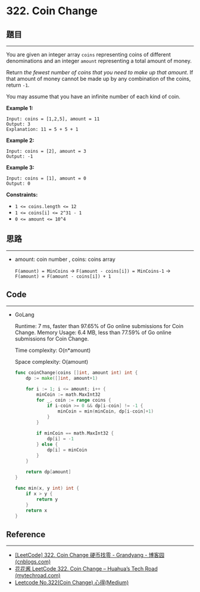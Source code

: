 # 322. Coin Change

## 題目

---

You are given an integer array `coins` representing coins of different denominations and an integer `amount` representing a total amount of money.

Return *the fewest number of coins that you need to make up that amount*. If that amount of money cannot be made up by any combination of the coins, return `-1`.

You may assume that you have an infinite number of each kind of coin.

**Example 1:**

```
Input: coins = [1,2,5], amount = 11
Output: 3
Explanation: 11 = 5 + 5 + 1

```

**Example 2:**

```
Input: coins = [2], amount = 3
Output: -1

```

**Example 3:**

```
Input: coins = [1], amount = 0
Output: 0

```

**Constraints:**

- `1 <= coins.length <= 12`
- `1 <= coins[i] <= 2^31 - 1`
- `0 <= amount <= 10^4`

## 思路

---

- amount: coin number , coins: coins array
    
    `F(amount) = MinCoins` →   `F(amount - coins[i]) = MinCoins-1`  → `F(amount) = F(amount - coins[i]) + 1`
    

## Code

---

- GoLang
    
    Runtime: 7 ms, faster than 97.65% of Go online submissions for Coin Change.
    Memory Usage: 6.4 MB, less than 77.59% of Go online submissions for Coin Change.
    
    Time complexity: O(n*amount)
    
    Space complexity: O(amount)
    
    ```go
    func coinChange(coins []int, amount int) int {
        dp := make([]int, amount+1)
        
        for i := 1; i <= amount; i++ {
            minCoin := math.MaxInt32
            for _, coin := range coins {
                if i-coin >= 0 && dp[i-coin] != -1 {
                    minCoin = min(minCoin, dp[i-coin]+1)
                }
            }
            
            if minCoin == math.MaxInt32 {
                dp[i] = -1
            } else {
                dp[i] = minCoin
            }
        }
        
        return dp[amount]
    }
    
    func min(x, y int) int {
        if x > y {
            return y
        }
        return x
    }
    ```
    

## Reference

---

- [[LeetCode] 322. Coin Change 硬币找零 - Grandyang - 博客园 (cnblogs.com)](https://www.cnblogs.com/grandyang/p/5138186.html)
- [花花酱 LeetCode 322. Coin Change – Huahua’s Tech Road (mytechroad.com)](https://zxi.mytechroad.com/blog/dynamic-programming/leetcode-322-coin-change/)
- [Leetcode No.322(Coin Change) 心得(Medium)](https://medium.com/@ChYuan/leetcode-no-322-coin-change-心得-medium-c37e8550c519)